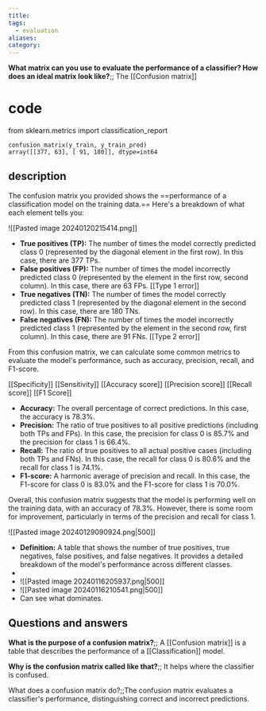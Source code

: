 ```yaml
---
title: 
tags:
  - evaluation
aliases: 
category:
---
```

**What matrix can you use to evaluate the performance of a classifier? How does an ideal matrix look like?**;; The [[Confusion matrix]]

# code

from sklearn.metrics import classification_report

```
confusion_matrix(y_train, y_train_pred)
array([[377, 63], [ 91, 180]], dtype=int64
```

## description

The confusion matrix you provided shows the ==performance of a classification model on the training data.== Here's a breakdown of what each element tells you:

![[Pasted image 20240120215414.png]]

- **True positives (TP):** The number of times the model correctly predicted class 0 (represented by the diagonal element in the first row). In this case, there are 377 TPs.
- **False positives (FP):** The number of times the model incorrectly predicted class 0 (represented by the element in the first row, second column). In this case, there are 63 FPs. [[Type 1 error]]
- **True negatives (TN):** The number of times the model correctly predicted class 1 (represented by the diagonal element in the second row). In this case, there are 180 TNs.
- **False negatives (FN):** The number of times the model incorrectly predicted class 1 (represented by the element in the second row, first column). In this case, there are 91 FNs. [[Type 2 error]]

From this confusion matrix, we can calculate some common metrics to evaluate the model's performance, such as accuracy, precision, recall, and F1-score.

[[Specificity]]
[[Sensitivity]]
[[Accuracy score]]
[[Precision score]]
[[Recall score]]
[[F1 Score]]


- **Accuracy:** The overall percentage of correct predictions. In this case, the accuracy is 78.3%.
- **Precision:** The ratio of true positives to all positive predictions (including both TPs and FPs). In this case, the precision for class 0 is 85.7% and the precision for class 1 is 66.4%.
- **Recall:** The ratio of true positives to all actual positive cases (including both TPs and FNs). In this case, the recall for class 0 is 80.6% and the recall for class 1 is 74.1%.
- **F1-score:** A harmonic average of precision and recall. In this case, the F1-score for class 0 is 83.0% and the F1-score for class 1 is 70.0%.

Overall, this confusion matrix suggests that the model is performing well on the training data, with an accuracy of 78.3%. However, there is some room for improvement, particularly in terms of the precision and recall for class 1.


![[Pasted image 20240129090924.png|500]]


- **Definition:** A table that shows the number of true positives, true negatives, false positives, and false negatives. It provides a detailed breakdown of the model's performance across different classes.
- 
- ![[Pasted image 20240116205937.png|500]]
- ![[Pasted image 20240116210541.png|500]]
- Can see what dominates.

## Questions and answers

**What is the purpose of a confusion matrix?**;; A [[Confusion matrix]] is a table that describes the performance of a [[Classification]] model.

**Why is the confusion matrix called like that?**;; It helps where the classifier is confused.

What does a confusion matrix do?;;The confusion matrix evaluates a classifier's performance, distinguishing correct and incorrect predictions.